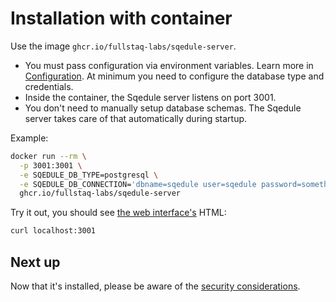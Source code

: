 # Installation with container

Use the image `ghcr.io/fullstaq-labs/sqedule-server`.

 * You must pass configuration via environment variables. Learn more in [Configuration](../config/index.md). At minimum you need to configure the database type and credentials.
 * Inside the container, the Sqedule server listens on port 3001.
 * You don't need to manually setup database schemas. The Sqedule server takes care of that automatically during startup.

Example:

~~~bash
docker run --rm \
  -p 3001:3001 \
  -e SQEDULE_DB_TYPE=postgresql \
  -e SQEDULE_DB_CONNECTION='dbname=sqedule user=sqedule password=something host=localhost port=5432' \
  ghcr.io/fullstaq-labs/sqedule-server
~~~

Try it out, you should see [the web interface's](../../user_guide/concepts/web-interface.md) HTML:

~~~bash
curl localhost:3001
~~~

## Next up

Now that it's installed, please be aware of the [security considerations](../concepts/security.md).
